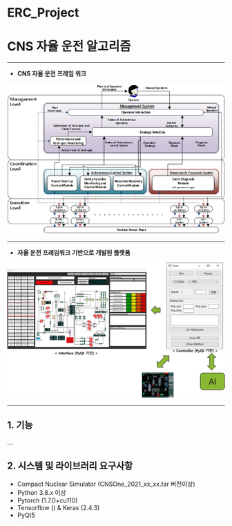 # ERC_Project

# CNS 자율 운전 알고리즘

---

- **CNS 자율 운전 프레임 워크**

![Platform](./Img/AutonomouseFrame/AutonomouseFramework.png)

---

- **자율 운전 프레임워크 기반으로 개발된 플랫폼**

![Platform](./Img/AutonomouseFrame/Platform.png)

---

## 1. 기능

...

## 2. 시스템 및 라이브러리 요구사항

- Compact Nuclear Simulator (CNSOne_2021_xx_xx.tar 버전이상)
- Python 3.8.x 이상
- Pytorch (1.7.0+cu110)
- Tensorflow () & Keras (2.4.3)
- PyQt5

